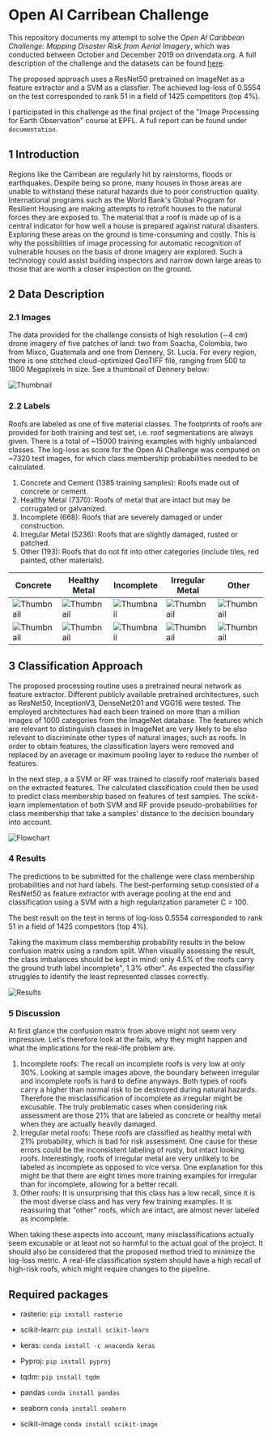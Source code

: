 # Open AI Carribean Challenge

This repository documents my attempt to solve the *Open AI Caribbean Challenge: Mapping Disaster Risk from Aerial Imagery*, which was conducted between October and December 2019 on drivendata.org. A full description of the challenge and the datasets can be found [here](https://www.drivendata.org/competitions/58/disaster-response-roof-type/page/201/).

The proposed approach uses a ResNet50 pretrained on ImageNet as a feature extractor and a SVM as a classfier. The achieved log-loss of 0.5554 on the test corresponded to rank 51 in a field of 1425 competitors (top 4%).

I participated in this challenge as the final project of the "Image Processing for Earth Observation" course at EPFL. A full report can be found under `documentation`.

## 1 Introduction

Regions like the Carribean are regularly hit by rainstorms, floods or earthquakes. Despite being so prone, many houses in those areas are unable to withstand these natural hazards due to poor construction quality.
International programs such as the World Bank's Global Program for Resilient Housing are making attempts to retrofit houses to the natural forces they are exposed to. The material that a roof is made up of is a central indicator for how well a house is prepared against natural disasters. 
Exploring these areas on the ground is time-consuming and costly. This is why the possibilities of image processing for automatic recognition of vulnerable houses on the basis of drone imagery are explored. Such a technology could assist building inspectors and narrow down large areas to those that are worth a closer inspection on the ground. 

## 2 Data Description

### 2.1 Images

The data provided for the challenge consists of high resolution (∼4 cm) drone imagery of five patches of land: two from Soacha, Colombia, two from Mixco, Guatemala and one from Dennery, St. Lucia. For every region, there is one stitched cloud-optimized GeoTIFF file, ranging from 500 to 1800 Megapixels in size. See a thumbnail of Dennery below:

![Thumbnail](./documentation/figures/thumbnail_dennery.png)

### 2.2 Labels

Roofs are labeled as one of five material classes. The footprints of roofs are provided for both training and test set, i.e. roof segmentations are always given. There is a total of ~15000 training examples with highly unbalanced classes. The log-loss as score for the Open AI Challenge was computed on ~7320 test images, for which class membership probabilities needed to be calculated.
1. Concrete and Cement (1385 training samples): Roofs made out of concrete or cement.
2. Healthy Metal (7370): Roofs of metal that are intact but may be corrugated or galvanized.
3. Incomplete (668): Roofs that are severely damaged or under construction.
4. Irregular Metal (5236): Roofs that are slightly damaged, rusted or patched.
5. Other (193): Roofs that do not fit into other categories (include tiles, red painted, other materials).

| Concrete                                                     | Healthy Metal                                              | Incomplete                                                  | Irregular Metal                                             | Other                                                        |
| ------------------------------------------------------------ | ---------------------------------------------------------- | ----------------------------------------------------------- | ----------------------------------------------------------- | ------------------------------------------------------------ |
| ![Thumbnail](./documentation/figures/mat_examples/conc1.png) | ![Thumbnail](./documentation/figures/mat_examples/hm1.png) | ![Thumbnail](./documentation/figures/mat_examples/inc1.png) | ![Thumbnail](./documentation/figures/mat_examples/irr1.png) | ![Thumbnail](./documentation/figures/mat_examples/other1.png) |
| ![Thumbnail](./documentation/figures/mat_examples/conc2.png) | ![Thumbnail](./documentation/figures/mat_examples/hm2.png) | ![Thumbnail](./documentation/figures/mat_examples/inc2.png) | ![Thumbnail](./documentation/figures/mat_examples/irr2.png) | ![Thumbnail](./documentation/figures/mat_examples/other2.png) |

## 3 Classification Approach

The proposed processing routine uses a pretrained neural network as feature extractor. Different publicly available pretrained architectures, such as ResNet50, InceptionV3, DenseNet201 and VGG16 were tested.
The employed architectures had each been trained on more than a million images of 1000 categories from the ImageNet database. The features which are relevant to distinguish classes in ImageNet are very likely to be also relevant to discriminate other types of natural images, such as roofs. In order to obtain features, the classification layers were removed and replaced by an average or maximum pooling layer to reduce the number of features.

In the next step, a a SVM or RF was trained to classify roof materials based on the extracted features. The calculated classification could then be used to predict class membership based on features of test samples. The scikit-learn implementation of both SVM and RF provide pseudo-probabilities for class membership that take a samples' distance to the decision boundary into account. 

![Flowchart](./documentation/figures/flowchart.png)



### 4 Results

The predictions to be submitted for the challenge were class membership probabilities and not hard labels. The best-performing setup consisted of a ResNet50 as feature extractor with average pooling at the end and classification using a SVM with a high regularization parameter C = 100.

The best result on the test in terms of log-loss 0.5554 corresponded to rank 51 in a field of 1425 competitors (top 4%).

Taking the maximum class membership probability results in the below confusion matrix using a random split. When visually assessing the result, the class imbalances should be kept in mind: only 4.5% of the roofs carry the ground truth label incomplete", 1.3% other". As expected the classifier struggles to identify the least represented classes correctly.

![Results](./documentation/figures/results/nn_based_cm_svm.png)

### 5 Discussion

At first glance the confusion matrix from above might not seem very impressive. Let's therefore look at the fails, why they might happen and what the implications for the real-life problem are.
1. Incomplete roofs: The recall on incomplete roofs is very low at only 30%. Looking at sample images above, the boundary between irregular and incomplete roofs is hard to define anyways. Both types of roofs carry a higher than normal risk to be destroyed during natural hazards. Therefore the misclassification of incomplete as irregular might be excusable. The truly problematic cases when considering risk assessment are those 21% that are labeled as concrete or healthy metal when they are actually heavily damaged.
2. Irregular metal roofs: These roofs are classified as healthy metal with 21% probability, which is bad for risk assessment. One cause for these errors could be the inconsistent labeling of rusty, but intact looking roofs. Interestingly, roofs of irregular metal are very unlikely to be labeled as incomplete as opposed to vice versa. One explanation for this might be that there are eight times more training examples for irregular than for incomplete, allowing for a better recall.
3. Other roofs: It is unsurprising that this class has a low recall, since it is the most diverse class and has very few training examples. It is reassuring that "other" roofs, which are intact, are almost never labeled as incomplete.

When taking these aspects into account, many misclassifications actually seem excusable or at least not so harmful to the actual goal of the project. It should also be considered that the proposed method tried to minimize the log-loss metric. A real-life classification system should have a high recall of high-risk roofs, which might require changes to the pipeline.



## Required packages

* rasterio: `pip install rasterio`

* scikit-learn: `pip install scikit-learn`

* keras: `conda install -c anaconda keras`

* Pyproj: `pip install pyproj`

* tqdm: `pip install tqdm`

* pandas `conda install pandas`

* seaborn `conda install seaborn`

* scikit-image `conda install scikit-image`

  
